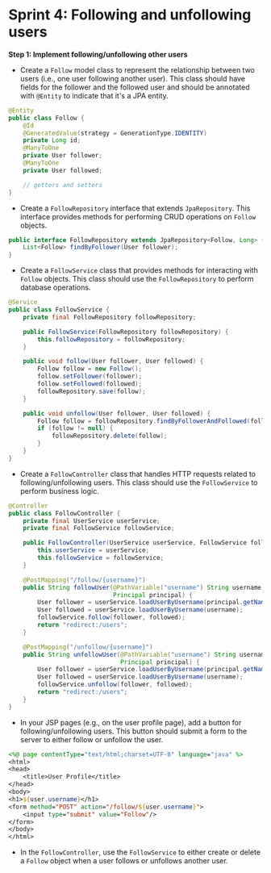 # Sprint 4: Following and unfollowing users

**Step 1: Implement following/unfollowing other users**
- Create a `Follow` model class to represent the relationship between two users (i.e., one user following another user). This class should have fields for the follower and the followed user and should be annotated with `@Entity` to indicate that it's a JPA entity.
```java
@Entity
public class Follow {
    @Id
    @GeneratedValue(strategy = GenerationType.IDENTITY)
    private Long id;
    @ManyToOne
    private User follower;
    @ManyToOne
    private User followed;

    // getters and setters
}
```
- Create a `FollowRepository` interface that extends `JpaRepository`. This interface provides methods for performing CRUD operations on `Follow` objects.
```java
public interface FollowRepository extends JpaRepository<Follow, Long> {
    List<Follow> findByFollower(User follower);
}
```
- Create a `FollowService` class that provides methods for interacting with `Follow` objects. This class should use the `FollowRepository` to perform database operations.
```java
@Service
public class FollowService {
    private final FollowRepository followRepository;

    public FollowService(FollowRepository followRepository) {
        this.followRepository = followRepository;
    }

    public void follow(User follower, User followed) {
        Follow follow = new Follow();
        follow.setFollower(follower);
        follow.setFollowed(followed);
        followRepository.save(follow);
    }

    public void unfollow(User follower, User followed) {
        Follow follow = followRepository.findByFollowerAndFollowed(follower, followed);
        if (follow != null) {
            followRepository.delete(follow);
        }
    }
}
```
- Create a `FollowController` class that handles HTTP requests related to following/unfollowing users. This class should use the `FollowService` to perform business logic.
```java
@Controller
public class FollowController {
    private final UserService userService;
    private final FollowService followService;

    public FollowController(UserService userService, FollowService followService) {
        this.userService = userService;
        this.followService = followService;
    }

    @PostMapping("/follow/{username}")
    public String followUser(@PathVariable("username") String username,
                             Principal principal) {
        User follower = userService.loadUserByUsername(principal.getName());
        User followed = userService.loadUserByUsername(username);
        followService.follow(follower, followed);
        return "redirect:/users";
    }

    @PostMapping("/unfollow/{username}")
    public String unfollowUser(@PathVariable("username") String username,
                               Principal principal) {
        User follower = userService.loadUserByUsername(principal.getName());
        User followed = userService.loadUserByUsername(username);
        followService.unfollow(follower, followed);
        return "redirect:/users";
    }
}
```
- In your JSP pages (e.g., on the user profile page), add a button for following/unfollowing users. This button should submit a form to the server to either follow or unfollow the user.
```jsp
<%@ page contentType="text/html;charset=UTF-8" language="java" %>
<html>
<head>
    <title>User Profile</title>
</head>
<body>
<h1>${user.username}</h1>
<form method="POST" action="/follow/${user.username}">
    <input type="submit" value="Follow"/>
</form>
</body>
</html>
```
- In the `FollowController`, use the `FollowService` to either create or delete a `Follow` object when a user follows or unfollows another user.
